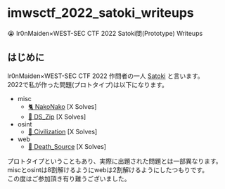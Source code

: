 # imwsctf_2022_satoki_writeups
😭 Ir0nMaiden×WEST-SEC CTF 2022 Satoki問(Prototype) Writeups

## はじめに
Ir0nMaiden×WEST-SEC CTF 2022 作問者の一人 [Satoki](https://twitter.com/satoki00) と言います。  
2022で私が作った問題(プロトタイプ)は以下になります。  

- misc
  - [🐈 NakoNako](misc/nakonako) [X Solves]  
  - [🧊 DS_Zip](misc/ds_zip) [X Solves]  
- osint
  - [🚅 Civilization](osint/civilization) [X Solves]  
- web
  - [🥵 Death_Source](web/death_source) [X Solves]  

プロトタイプということもあり、実際に出題された問題とは一部異なります。  
miscとosintは8割解けるようにwebは2割解けるようにしたつもりです。  
この度はご参加頂き有り難うございました。  